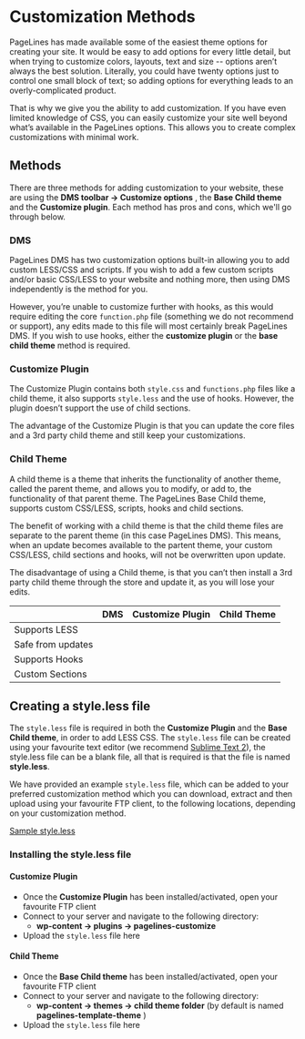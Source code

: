 # Customization Methods #

PageLines has made available some of the easiest theme options for creating your site. It would be easy to add options for every little detail, but when trying to customize colors, layouts, text and size -- options aren’t always the best solution. Literally, you could have twenty options just to control one small block of text; so adding options for everything leads to an overly-complicated product.

That is why we give you the ability to add customization. If you have even limited knowledge of CSS, you can easily customize your site well beyond what’s available in the PageLines options. This allows you to create complex customizations with minimal work.

## Methods ##

There are three methods for adding customization to your website, these are using the **DMS toolbar &rarr; Customize options** , the **Base Child theme** and the **Customize plugin**. Each method has pros and cons, which we'll go through below.

### DMS ###

PageLines DMS has two customization options built-in allowing you to add custom LESS/CSS and scripts. If you wish to add a few custom scripts and/or basic CSS/LESS to your website and nothing more, then using DMS independently is the method for you.

However, you’re unable to customize further with hooks, as this would require editing the core `function.php` file (something we do not recommend or support), any edits made to this file will most certainly break PageLines DMS. If you wish to use hooks, either the **customize plugin** or the **base child theme** method is required.

### Customize Plugin ###

The Customize Plugin contains both `style.css` and `functions.php` files like a child theme, it also supports `style.less` and the use of hooks. However, the plugin doesn’t support the use of child sections.

The advantage of the Customize Plugin is that you can update the core files and a 3rd party child theme and still keep your customizations.

### Child Theme ###

A child theme is a theme that inherits the functionality of another theme, called the parent theme, and allows you to modify, or add to, the functionality of that parent theme. The PageLines Base Child theme, supports custom CSS/LESS, scripts, hooks and child sections.

The benefit of working with a child theme is that the child theme files are separate to the parent theme (in this case PageLines DMS). This means, when an update becomes available to the partent theme, your custom CSS/LESS, child sections and hooks, will not be overwritten upon update.

The disadvantage of using a Child theme, is that you can’t then install a 3rd party child theme through the store and update it, as you will lose your edits.

<table class="table table-striped table-bordered table-condensed">
	<thead>
		<tr>
			<th></th>
			<th>DMS</th>
			<th>Customize Plugin</th>
			<th class="pref">Child Theme</th>
		</tr>
	</thead>
	<tbody>
		<tr>
			<td>Supports LESS</td>
			<td class="center"><i class="icon-ok text-success"></i></td>
			<td class="center"><i class="icon-ok text-success"></i></td>
			<td class="center"><i class="icon-ok text-success"></i></td>
		</tr>
		<tr>
			<td>Safe from updates</td>
			<td class="center"><i class="icon-ok text-success"></i></td>
			<td class="center"><i class="icon-ok text-success"></i></td>
			<td class="center"><i class="icon-ok text-success"></i></td>
		</tr>
		<tr>
			<td>Supports Hooks</td>
			<td class="center"><i class="icon-remove text-error"></i></td>
			<td class="center"><i class="icon-ok text-success"></i></td>
			<td class="center"><i class="icon-ok text-success"></i></td>
		</tr>
		<tr>
			<td>Custom Sections</td>
			<td class="center"><i class="icon-remove text-error"></i></td>
			<td class="center"><i class="icon-remove text-error"></i></td>
			<td class="center"><i class="icon-ok text-success"></i></td>
		</tr>
	</tbody>
</table>


## Creating a style.less file ##

The `style.less` file is required in both the **Customize Plugin** and the **Base Child theme**, in order to add LESS CSS. The `style.less` file can be created using your favourite text editor (we recommend [Sublime Text 2](http://www.sublimetext.com/2)), the style.less file can be a blank file, all that is required is that the file is named **style.less**.

We have provided an example `style.less` file, which can be added to your preferred customization method which you can download, extract and then upload using your favourite FTP client, to the following locations, depending on your customization method.

<div class="center">
	<a href="https://dl.dropbox.com/s/zlu6s081lljcrr7/style.less.zip?dl=1" class="btn btn-large btn-primary"><i class="icon-download-alt"></i> Sample style.less</a>
</div>

### Installing the style.less file ###

#### Customize Plugin ####

* Once the **Customize Plugin** has been installed/activated, open your favourite FTP client
* Connect to your server and navigate to the following directory:
	+ **wp-content &rarr; plugins &rarr; pagelines-customize**
* Upload the `style.less` file here

#### Child Theme ####

* Once the **Base Child theme** has been installed/activated, open your favourite FTP client
* Connect to your server and navigate to the following directory:
	+ **wp-content &rarr; themes &rarr; child theme folder** (by default is named **pagelines-template-theme** )
* Upload the `style.less` file here